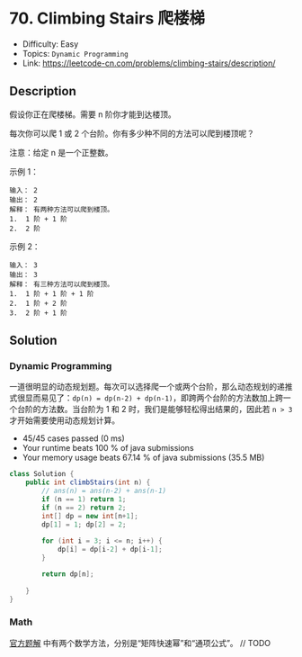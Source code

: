 # 70. Climbing Stairs 爬楼梯

- Difficulty: Easy
- Topics: `Dynamic Programming`
- Link: https://leetcode-cn.com/problems/climbing-stairs/description/

## Description

假设你正在爬楼梯。需要 n 阶你才能到达楼顶。

每次你可以爬 1 或 2 个台阶。你有多少种不同的方法可以爬到楼顶呢？

注意：给定 n 是一个正整数。

示例 1：
```
输入： 2
输出： 2
解释： 有两种方法可以爬到楼顶。
1.  1 阶 + 1 阶
2.  2 阶
```
示例 2：
```
输入： 3
输出： 3
解释： 有三种方法可以爬到楼顶。
1.  1 阶 + 1 阶 + 1 阶
2.  1 阶 + 2 阶
3.  2 阶 + 1 阶
```

## Solution

### Dynamic Programming

一道很明显的动态规划题。每次可以选择爬一个或两个台阶，那么动态规划的递推式很显而易见了：`dp(n) = dp(n-2) + dp(n-1)`，即跨两个台阶的方法数加上跨一个台阶的方法数。当台阶为 1 和 2 时，我们是能够轻松得出结果的，因此若 `n > 3` 才开始需要使用动态规划计算。

- 45/45 cases passed (0 ms)
- Your runtime beats 100 % of java submissions
- Your memory usage beats 67.14 % of java submissions (35.5 MB)

```java
class Solution {
    public int climbStairs(int n) {
        // ans(n) = ans(n-2) + ans(n-1)
        if (n == 1) return 1;
        if (n == 2) return 2;
        int[] dp = new int[n+1];
        dp[1] = 1; dp[2] = 2;
        
        for (int i = 3; i <= n; i++) {
            dp[i] = dp[i-2] + dp[i-1];
        }

        return dp[n];
        
    }
}
```

### Math

[官方题解](https://leetcode-cn.com/problems/climbing-stairs/solution/pa-lou-ti-by-leetcode-solution/) 中有两个数学方法，分别是“矩阵快速幂”和“通项公式”。 // TODO
